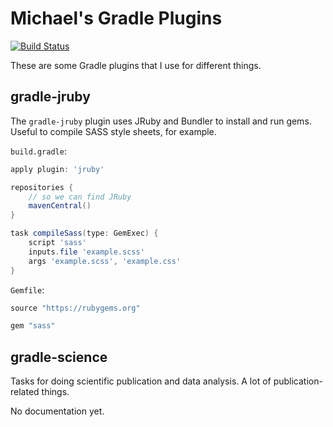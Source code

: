 # Michael's Gradle Plugins

[![Build Status](https://travis-ci.org/elehack/gradle-plugins.png?branch=master)](https://travis-ci.org/elehack/gradle-plugins)

These are some Gradle plugins that I use for different things.

## gradle-jruby

The `gradle-jruby` plugin uses JRuby and Bundler to install and run gems.
Useful to compile SASS style sheets, for example.

`build.gradle`:

~~~groovy
apply plugin: 'jruby'

repositories {
    // so we can find JRuby
    mavenCentral()
}

task compileSass(type: GemExec) {
    script 'sass'
    inputs.file 'example.scss'
    args 'example.scss', 'example.css'
}
~~~

`Gemfile`:

~~~ruby
source "https://rubygems.org"

gem "sass"
~~~

## gradle-science

Tasks for doing scientific publication and data analysis.  A lot of publication-related things.

No documentation yet.